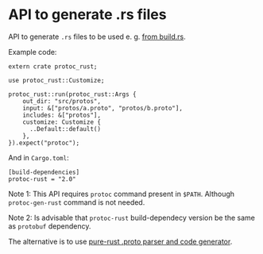 # API to generate .rs files

API to generate `.rs` files to be used e. g. [from build.rs](https://github.com/stepancheg/rust-protobuf/blob/master/protobuf-test/build.rs).

Example code:

```
extern crate protoc_rust;

use protoc_rust::Customize;

protoc_rust::run(protoc_rust::Args {
    out_dir: "src/protos",
    input: &["protos/a.proto", "protos/b.proto"],
    includes: &["protos"],
    customize: Customize {
      ..Default::default()
    },
}).expect("protoc");
```

And in `Cargo.toml`:

```
[build-dependencies]
protoc-rust = "2.0"
```

Note 1: This API requires `protoc` command present in `$PATH`.
Although `protoc-gen-rust` command is not needed.

Note 2: Is advisable that `protoc-rust` build-dependecy version be the same as `protobuf` dependency. 

The alternative is to use
[pure-rust .proto parser and code generator](https://github.com/stepancheg/rust-protobuf/tree/master/protobuf-codegen-pure).
